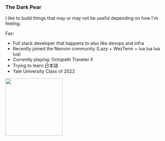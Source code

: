 ### The Dark Pear

I like to build things that may or may not be useful depending on how I'm feeling.

Fax:
- Full stack developer that happens to also like devops and infra
- Recently joined the Neovim community (Lazy + WezTerm + lua lua lua lua)
- Currently playing: Octopath Traveler II
- Trying to learn 日本語
- Yale University Class of 2022

<img height=180 align="center" src="https://github-readme-stats.vercel.app/api/top-langs/?username=wu-json&hide=html,jupyter+notebook,scss,gdscript,javascript,c%2b%2b&layout=compact&hide_border=true&theme=transparent" />
